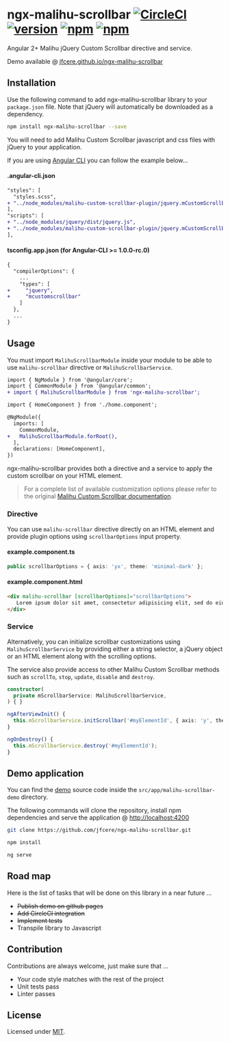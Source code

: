 # ngx-malihu-scrollbar [![CircleCI](https://circleci.com/gh/jfcere/ngx-malihu-scrollbar/tree/master.svg?style=shield&)](https://circleci.com/gh/jfcere/ngx-malihu-scrollbar/tree/master) [![version](https://img.shields.io/npm/v/ngx-malihu-scrollbar.svg?style=flat)](https://www.npmjs.com/package/ngx-malihu-scrollbar) [![npm](https://img.shields.io/npm/l/ngx-malihu-scrollbar.svg)](https://opensource.org/licenses/MIT) [![npm](https://david-dm.org/jfcere/ngx-malihu-scrollbar/status.svg)](https://david-dm.org/jfcere/ngx-malihu-scrollbar)

Angular 2+ Malihu jQuery Custom Scrollbar directive and service.

Demo available @ [jfcere.github.io/ngx-malihu-scrollbar](https://jfcere.github.io/ngx-malihu-scrollbar)

## Installation

Use the following command to add ngx-malihu-scrollbar library to your `package.json` file. Note that jQuery will automatically be downloaded as a dependency.

```bash
npm install ngx-malihu-scrollbar --save
```

You will need to add Malihu Custom Scrollbar javascript and css files with jQuery to your application.

If you are using [Angular CLI](https://cli.angular.io/) you can follow the example below...

#### .angular-cli.json

```diff
"styles": [
  "styles.scss",
+ "../node_modules/malihu-custom-scrollbar-plugin/jquery.mCustomScrollbar.css"
],
"scripts": [
+ "../node_modules/jquery/dist/jquery.js",
+ "../node_modules/malihu-custom-scrollbar-plugin/jquery.mCustomScrollbar.js"
],
```

#### tsconfig.app.json (for Angular-CLI >= 1.0.0-rc.0)

```diff
{
  "compilerOptions": {
    ...
    "types": [
+     "jquery",
+     "mcustomscrollbar"
    ]
  },
  ...
}

```

## Usage

You must import `MalihuScrollbarModule` inside your module to be able to use `malihu-scrollbar` directive or `MalihuScrollbarService`.

```diff
import { NgModule } from '@angular/core';
import { CommonModule } from '@angular/common';
+ import { MalihuScrollbarModule } from 'ngx-malihu-scrollbar';

import { HomeComponent } from './home.component';

@NgModule({
  imports: [
    CommonModule,
+   MalihuScrollbarModule.forRoot(),
  ],
  declarations: [HomeComponent],
})
```

ngx-malihu-scrollbar provides both a directive and a service to apply the custom scrollbar on your HTML element.

> For a complete list of available customization options please refer to the original [Malihu Custom Scrollbar documentation](http://manos.malihu.gr/jquery-custom-content-scroller/).

### Directive

You can use `malihu-scrollbar` directive directly on an HTML element and provide plugin options using `scrollbarOptions` input property.

#### example.component.ts
```typescript
public scrollbarOptions = { axis: 'yx', theme: 'minimal-dark' };
```

#### example.component.html
```html
<div malihu-scrollbar [scrollbarOptions]="scrollbarOptions">
   Lorem ipsum dolor sit amet, consectetur adipisicing elit, sed do eiusmod tempor incididunt ut labore et dolore magna aliqua...
</div>
```

### Service

Alternatively, you can initialize scrollbar customizations using `MalihuScrollbarService` by providing either a string selector, a jQuery object or an HTML element along with the scrolling options.

The service also provide access to other Malihu Custom Scrollbar methods such as `scrollTo`, `stop`, `update`, `disable` and `destroy`.

```typescript
constructor(
  private mScrollbarService: MalihuScrollbarService,
) { }

ngAfterViewInit() {
  this.mScrollbarService.initScrollbar('#myElementId', { axis: 'y', theme: 'dark-thick', scrollButtons: { enable: true } });
}

ngOnDestroy() {
  this.mScrollbarService.destroy('#myElementId');
}
```

## Demo application

You can find the [demo](https://jfcere.github.io/ngx-malihu-scrollbar) source code inside the `src/app/malihu-scrollbar-demo` directory.

The following commands will clone the repository, install npm dependencies and serve the application @ [http://localhost:4200](http://localhost:4200)

```bash
git clone https://github.com/jfcere/ngx-malihu-scrollbar.git

npm install

ng serve
```

## Road map

Here is the list of tasks that will be done on this library in a near future ...

- ~~Publish demo on github pages~~
- ~~Add CircleCI integration~~
- ~~Implement tests~~
- Transpile library to Javascript

## Contribution

Contributions are always welcome, just make sure that ...

- Your code style matches with the rest of the project
- Unit tests pass
- Linter passes

## License

Licensed under [MIT](https://opensource.org/licenses/MIT).